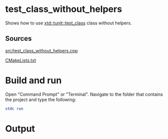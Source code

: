 # test_class_without_helpers

Shows how to use [xtd::tunit::test_class](../../../../src/xtd.tunit/include/xtd/test_class.h) class without helpers.

## Sources

[src/test_class_without_helpers.cpp](src/test_class_without_helpers.cpp)

[CMakeLists.txt](CMakeLists.txt)

# Build and run

Open "Command Prompt" or "Terminal". Navigate to the folder that contains the project and type the following:

```cmake
xtdc run
```

# Output

```

```
